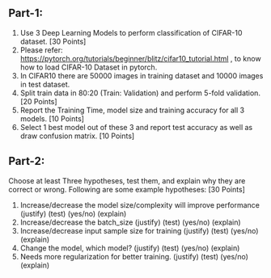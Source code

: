 ## Part-1:
1. Use 3 Deep Learning Models to perform classification of CIFAR-10 dataset. [30 Points]
2. Please refer: https://pytorch.org/tutorials/beginner/blitz/cifar10_tutorial.html , to know how to load CIFAR-10 Dataset in pytorch.
3. In CIFAR10 there are 50000 images in training dataset and 10000 images in test dataset.
4. Split train data in 80:20 (Train: Validation) and perform 5-fold validation. [20 Points]
5. Report the Training Time, model size and training accuracy for all 3 models. [10 Points]
6. Select 1 best model out of these 3 and report test accuracy as well as draw confusion matrix. [10 Points]  

## Part-2:
Choose at least Three hypotheses, test them, and explain why they are correct or wrong.
Following are some example hypotheses: [30 Points]
1. Increase/decrease the model size/complexity will improve performance (justify) (test) (yes/no) (explain)
2. Increase/decrease the batch_size (justify) (test) (yes/no) (explain)
3. Increase/decrease input sample size for training (justify) (test) (yes/no) (explain)
4. Change the model, which model? (justify) (test) (yes/no) (explain)
5. Needs more regularization for better training. (justify) (test) (yes/no) (explain)